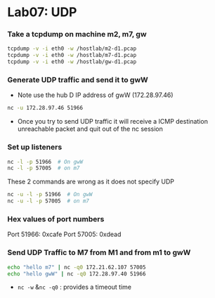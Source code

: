 # Lab07: UDP

### Take a tcpdump on machine m2, m7, gw
``` bash
tcpdump -v -i eth0 -w /hostlab/m2-d1.pcap
tcpdump -v -i eth0 -w /hostlab/m7-d1.pcap
tcpdump -v -i eth0 -w /hostlab/gw-d1.pcap
```

### Generate UDP traffic and send it to gwW
- Note use the hub D IP address of gwW (172.28.97.46) 
``` sh
nc -u 172.28.97.46 51966
```
- Once you try to send UDP traffic it will receive a ICMP destination unreachable packet and quit out of the nc session

### Set up listeners
``` sh
nc -l -p 51966  # On gwW
nc -l -p 57005  # on m7
```
These 2 commands are wrong as it does not specify UDP

``` sh
nc -u -l -p 51966  # On gwW
nc -u -l -p 57005  # on m7
```

### Hex values of port numbers 
Port 51966: 0xcafe
Port 57005: 0xdead

### Send UDP Traffic to M7 from M1 and from m1 to gwW
``` sh
echo "hello m7" | nc -q0 172.21.62.107 57005
echo "hello gwW" | nc -q0 172.28.97.40 51966
```

- `nc -w` &`nc -q0` : provides a timeout time 








